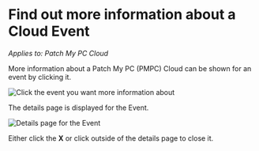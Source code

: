 # Find out more information about a Cloud Event

_Applies to: Patch My PC Cloud_

More information about a Patch My PC (PMPC) Cloud can be shown for an event by clicking it.

![Click the event you want more information about](../../_images/image%20%28815%29.png%20"Click%20the%20event%20you%20want%20more%20information%20about")

The details page is displayed for the Event.

![Details page for the Event](../../_images/image%20%28817%29.png%20"Details%20page%20for%20the%20Event")

Either click the **X** or click outside of the details page to close it.
